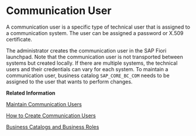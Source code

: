 <!-- copy05da40ab27cf47a1a63d48d9e63b9c30 -->

# Communication User

A communication user is a specific type of technical user that is assigned to a communication system. The user can be assigned a password or X.509 certificate.

The administrator creates the communication user in the SAP Fiori launchpad. Note that the communication user is not transported between systems but created locally. If there are multiple systems, the technical users and their credentials can vary for each system. To maintain a communication user, business catalog `SAP_CORE_BC_COM` needs to be assigned to the user that wants to perform changes.

**Related Information**  


[Maintain Communication Users](maintain-communication-users-eef80dd.md "You can use this app to create and edit communication users. Communication users are used by solutions to authenticate themselves to be able to post data.")

[How to Create Communication Users](how-to-create-communication-users-0377ade.md "")

[Business Catalogs and Business Roles](https://help.sap.com/viewer/65de2977205c403bbc107264b8eccf4b/Cloud/en-US/da320654ed6e4e1e804a1a882cd461ea.html)

